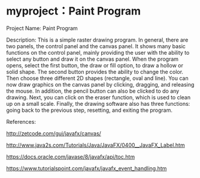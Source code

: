 # myproject：Paint Program
Project Name: Paint Program

Description: 
This is a simple raster drawing program. In general, there are two panels, the control panel and the canvas panel. It shows many basic functions on the control panel, mainly providing the user with the ability to select any button and draw it on the canvas panel.
When the program opens, select the first button, the draw or fill option, to draw a hollow or solid shape. The second button provides the ability to change the color. Then choose three different 2D shapes (rectangle, oval and line). You can now draw graphics on the canvas panel by clicking, dragging, and releasing the mouse. In addition, the pencil button can also be clicked to do any drawing. Next, you can click on the eraser function, which is used to clean up on a small scale. Finally, the drawing software also has three functions: going back to the previous step, resetting, and exiting the program.

References:

http://zetcode.com/gui/javafx/canvas/

http://www.java2s.com/Tutorials/Java/JavaFX/0400__JavaFX_Label.htm

https://docs.oracle.com/javase/8/javafx/api/toc.htm

https://www.tutorialspoint.com/javafx/javafx_event_handling.htm
